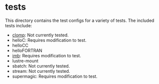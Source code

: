 # tests

This directory contains the test configs for a variety of tests.  The included
tests include:

- [clomp](https://asc.llnl.gov/coral-2-benchmarks/downloads/CORAL_CLOMP_summary_v1.5.pdf): Not currently tested.
- helloC: Requires modification to test.
- helloCC
- helloFORTRAN
- [imb](https://software.intel.com/en-us/imb-user-guide): Requires modification to test.
- lustre-mount
- sbatch: Not currently tested.
- stream: Not currently tested.
- supermagic: Requires modification to test.
